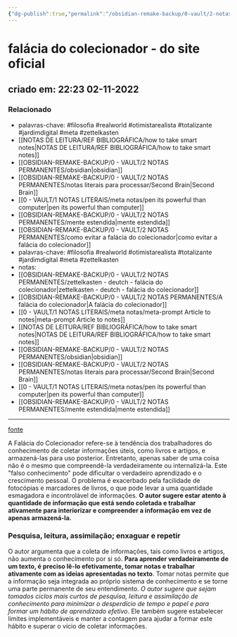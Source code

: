 ```yaml
---
{"dg-publish":true,"permalink":"/obsidian-remake-backup/0-vault/2-notas-permanentes/zettelkasten-deutch-falacia-do-colecionador/","tags":["permanente","filosofia","realworld","otimistarealista","totalizante","jardimdigital","meta","zettelkasten"],"dgHomeLink":true,"dgShowLocalGraph":true,"dgShowFileTree":true,"dgEnableSearch":true,"noteIcon":""}
---
```


# falácia do colecionador - do site oficial
## criado em: 22:23 02-11-2022

### Relacionado
- palavras-chave: #filosofia #realworld #otimistarealista #totalizante #jardimdigital #meta #zettelkasten 
- [[NOTAS DE LEITURA/REF BIBLIOGRÁFICA/how to take smart notes\|NOTAS DE LEITURA/REF BIBLIOGRÁFICA/how to take smart notes]]
- [[OBSIDIAN-REMAKE-BACKUP/0 - VAULT/2 NOTAS PERMANENTES/obsidian\|obsidian]]
- [[OBSIDIAN-REMAKE-BACKUP/0 - VAULT/2 NOTAS PERMANENTES/notas literais para processar/Second Brain\|Second Brain]]
- [[0 - VAULT/1 NOTAS LITERAIS/meta notas/pen its powerful than computer\|pen its powerful than computer]]
- [[OBSIDIAN-REMAKE-BACKUP/0 - VAULT/2 NOTAS PERMANENTES/mente estendida\|mente estendida]]
- [[OBSIDIAN-REMAKE-BACKUP/0 - VAULT/2 NOTAS PERMANENTES/como evitar a falácia do colecionador\|como evitar a falácia do colecionador]]
- palavras-chave: #filosofia #realworld #otimistarealista #totalizante #jardimdigital #meta #zettelkasten 
- notas: 
- [[OBSIDIAN-REMAKE-BACKUP/0 - VAULT/2 NOTAS PERMANENTES/zettelkasten - deutch - falácia do colecionador\|zettelkasten - deutch - falácia do colecionador]]
- [[OBSIDIAN-REMAKE-BACKUP/0 - VAULT/2 NOTAS PERMANENTES/A falácia do colecionador\|A falácia do colecionador]]
- [[0 - VAULT/1 NOTAS LITERAIS/meta notas/meta-prompt Article to notes\|meta-prompt Article to notes]]
- [[NOTAS DE LEITURA/REF BIBLIOGRÁFICA/how to take smart notes\|NOTAS DE LEITURA/REF BIBLIOGRÁFICA/how to take smart notes]]
- [[OBSIDIAN-REMAKE-BACKUP/0 - VAULT/2 NOTAS PERMANENTES/obsidian\|obsidian]]
- [[OBSIDIAN-REMAKE-BACKUP/0 - VAULT/2 NOTAS PERMANENTES/notas literais para processar/Second Brain\|Second Brain]]
- [[0 - VAULT/1 NOTAS LITERAIS/meta notas/pen its powerful than computer\|pen its powerful than computer]]
- [[OBSIDIAN-REMAKE-BACKUP/0 - VAULT/2 NOTAS PERMANENTES/mente estendida\|mente estendida]]
---
[fonte](https://zettelkasten.de/posts/collectors-fallacy/)

A Falácia do Colecionador refere-se à tendência dos trabalhadores do conhecimento de coletar informações úteis, como livros e artigos, e armazená-las para uso posterior. Entretanto, apenas saber de uma coisa não é o mesmo que compreendê-la verdadeiramente ou internalizá-la. Este "falso conhecimento" pode dificultar o verdadeiro aprendizado e o crescimento pessoal. O problema é exacerbado pela facilidade de fotocópias e marcadores de livros, o que pode levar a uma quantidade esmagadora e incontrolável de informações. **O autor sugere estar atento à quantidade de informação que está sendo coletada e trabalhar ativamente para interiorizar e compreender a informação em vez de apenas armazená-la.**

### Pesquisa, leitura, assimilação; enxaguar e repetir

O autor argumenta que a coleta de informações, tais como livros e artigos, não aumenta o conhecimento por si só. **Para aprender verdadeiramente de um texto, é preciso lê-lo efetivamente, tomar notas e trabalhar ativamente com as ideias apresentadas no texto**. Tomar notas permite que a informação seja integrada ao próprio sistema de conhecimento e se torne uma parte permanente de seu entendimento. *O autor sugere que sejam tomados ciclos mais curtos de pesquisa, leitura e assimilação de conhecimento para minimizar o desperdício de tempo e papel e para formar um hábito de aprendizado efetivo*. Ele também sugere estabelecer limites implementáveis e manter a contagem para ajudar a formar este hábito e superar o vício de coletar informações.

